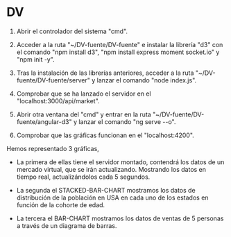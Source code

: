 # DV

1. Abrir el controlador del sistema "cmd".


2. Acceder a la ruta "~/DV-fuente/DV-fuente" e instalar la librería "d3" con el comando "npm install d3", "npm install express moment socket.io" y "npm init -y".



3. Tras la instalación de las librerías anteriores, acceder a la ruta "~/DV-fuente/DV-fuente/server" y lanzar el comando "node index.js".



4. Comprobar que se ha lanzado el servidor en el "localhost:3000/api/market".



5. Abrir otra ventana del "cmd" y entrar en la ruta "~/DV-fuente/DV-fuente/angular-d3" y lanzar el comando "ng serve --o".



6. Comprobar que las gráficas funcionan en el "localhost:4200".


Hemos representado 3 gráficas, 

 - La primera de ellas tiene el servidor montado, contendrá los datos de un mercado virtual, que se irán actualizando. Mostrando los datos  en tiempo real, actualizándolos cada 5 segundos.
 
 - La segunda el STACKED-BAR-CHART mostramos los datos de distribución de la población en USA en cada uno de los estados en función de la cohorte de edad.
 
 - La tercera el BAR-CHART mostramos los datos de ventas de 5 personas a través de un diagrama de barras.

